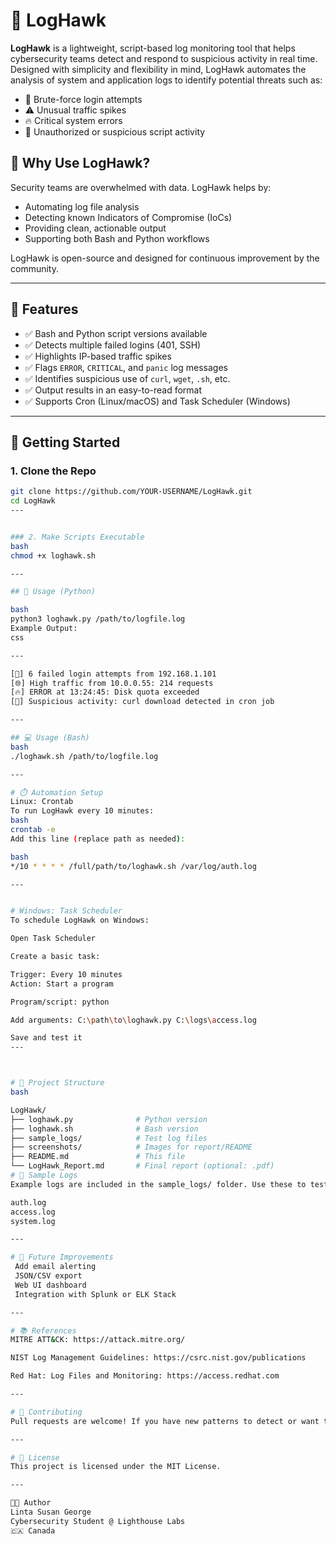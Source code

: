 # 🦅 LogHawk

**LogHawk** is a lightweight, script-based log monitoring tool that helps cybersecurity teams detect and respond to suspicious activity in real time. Designed with simplicity and flexibility in mind, LogHawk automates the analysis of system and application logs to identify potential threats such as:

- 🛑 Brute-force login attempts  
- ⚠️ Unusual traffic spikes  
- 🔥 Critical system errors  
- 🦠 Unauthorized or suspicious script activity  

## 📌 Why Use LogHawk?

Security teams are overwhelmed with data. LogHawk helps by:
- Automating log file analysis
- Detecting known Indicators of Compromise (IoCs)
- Providing clean, actionable output
- Supporting both Bash and Python workflows

LogHawk is open-source and designed for continuous improvement by the community.

---

## 🧰 Features

- ✅ Bash and Python script versions available
- ✅ Detects multiple failed logins (401, SSH)
- ✅ Highlights IP-based traffic spikes
- ✅ Flags `ERROR`, `CRITICAL`, and `panic` log messages
- ✅ Identifies suspicious use of `curl`, `wget`, `.sh`, etc.
- ✅ Output results in an easy-to-read format
- ✅ Supports Cron (Linux/macOS) and Task Scheduler (Windows)

---

## 🚀 Getting Started

### 1. Clone the Repo

```bash
git clone https://github.com/YOUR-USERNAME/LogHawk.git
cd LogHawk
---


### 2. Make Scripts Executable
bash
chmod +x loghawk.sh

---

## 🐍 Usage (Python)

bash
python3 loghawk.py /path/to/logfile.log
Example Output:
css

---

[🔐] 6 failed login attempts from 192.168.1.101
[🌐] High traffic from 10.0.0.55: 214 requests
[🔥] ERROR at 13:24:45: Disk quota exceeded
[🦠] Suspicious activity: curl download detected in cron job

---

## 💻 Usage (Bash)
bash
./loghawk.sh /path/to/logfile.log

---

# ⏱️ Automation Setup
Linux: Crontab
To run LogHawk every 10 minutes:
bash
crontab -e
Add this line (replace path as needed):

bash
*/10 * * * * /full/path/to/loghawk.sh /var/log/auth.log

---


# Windows: Task Scheduler
To schedule LogHawk on Windows:

Open Task Scheduler

Create a basic task:

Trigger: Every 10 minutes
Action: Start a program

Program/script: python

Add arguments: C:\path\to\loghawk.py C:\logs\access.log

Save and test it
---



# 📂 Project Structure
bash

LogHawk/
├── loghawk.py              # Python version
├── loghawk.sh              # Bash version
├── sample_logs/            # Test log files
├── screenshots/            # Images for report/README
├── README.md               # This file
└── LogHawk_Report.md       # Final report (optional: .pdf)
# 🧪 Sample Logs
Example logs are included in the sample_logs/ folder. Use these to test:

auth.log
access.log
system.log

---

# 🔄 Future Improvements
 Add email alerting
 JSON/CSV export
 Web UI dashboard
 Integration with Splunk or ELK Stack

---

# 📚 References
MITRE ATT&CK: https://attack.mitre.org/

NIST Log Management Guidelines: https://csrc.nist.gov/publications

Red Hat: Log Files and Monitoring: https://access.redhat.com

---

# 🤝 Contributing
Pull requests are welcome! If you have new patterns to detect or want to optimize the tool, feel free to contribute.

---

# 📄 License
This project is licensed under the MIT License.

---

👨‍💻 Author
Linta Susan George
Cybersecurity Student @ Lighthouse Labs
🇨🇦 Canada

